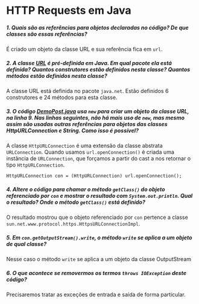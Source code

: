 # HTTP Requests em Java

##### 1. Quais são as referências para objetos declaradas no código? De que classes são essas referências?
É criado um objeto da classe URL e sua referência fica em `url`.  

##### 2. A classe [URL](https://docs.oracle.com/javase/8/docs/api/java/net/URL.html) é pré-definida em Java. Em qual pacote ela está definida? Quantos construtores estão definidos nesta classe? Quantos métodos estão definidos nesta classe?
A classe URL está definida no pacote `java.net`. Estão definidos 6 construtores e 24 métodos para esta classe.

##### 3. O código [DemoPost.java](src/DemoPost.java) usa `new` para criar um objeto da classe URL, na linha 9. Nas linhas seguintes, não há mais uso de `new`, mas mesmo assim são usadas outras referências para objetos das classes HttpURLConnection e String. Como isso é possível?
A classe `HttpURLConnection` é uma extensão da classe abstrata `URLConnection`. Quando usamos `url.openConnection()` é criada uma instância de `URLConnection`, que forçamos a partir do cast a nos retornar o tipo `HttpURLConnection`.
```
HttpURLConnection con = (HttpURLConnection) url.openConnection();
```
    
##### 4. Altere o código para chamar o método `getClass()` do objeto referenciado por `con` e mostrar o resultado com `System.out.println`. Qual o resultado? Onde o método `getClass()` está definido?
O resultado mostrou que o objeto referenciado por `con` pertence a classe `sun.net.www.protocol.https.HttpsURLConnectionImpl`.

##### 5. Em `con.getOutputStream().write`, o método `write` se aplica a um objeto de qual classe?
Nesse caso o método `write` se aplica a um objeto da classe OutputStream  

##### 6. O que acontece se removermos os termos `throws IOException` deste código?
Precisaremos tratar as exceções de entrada e saída de forma particular.
